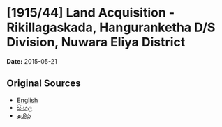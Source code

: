 # [1915/44] Land Acquisition - Rikillagaskada, Hanguranketha D/S Division, Nuwara Eliya District

**Date:** 2015-05-21

## Original Sources

- [English](https://documents.gov.lk/view/extra-gazettes/2015/5/1915-44_E.pdf)
- [සිංහල](https://documents.gov.lk/view/extra-gazettes/2015/5/1915-44_S.pdf)
- [தமிழ்](https://documents.gov.lk/view/extra-gazettes/2015/5/1915-44_T.pdf)
